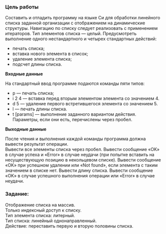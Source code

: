 ### Цель работы
Составить и отладить программу на языке Си для обработки линейного списка заданной организации с отображением на динамические структуры. Навигацию по списку следует реализовать с применением итераторов. Тип элементов списка — целый. Предусмотреть выполнение одного нестандартного и четырех стандартных действий:
- печать списка;  
- вставка нового элемента в список;  
- удаление элемента списка;  
- подсчет длины списка.

**Входные данные**

На стандартный ввод программе подаются команды пяти типов:
- p — печать списка; 
- i 2 4 — вставка перед вторым элементом элемента со значением 4.
- d 5 — удаление первого встретившегося элемента со значением 5. 
- l — печать длины списка. 
- t [params] — выполнение заданного вариантом действия. Параметры, если они есть, перечислены через пробел.

**Выходные данные**

После чтения и выполнения каждой команды программа должна вывести результат операции.  
Вывести все элементы списка через пробел. Вывести сообщение «OK» в случае успеха и «Error» в случае неудачи (при попытке вставить на несуществующую позицию в некольцевом списке). Вывести сообщение «OK» при успешном удалении или «Not found», если элемента с таким значением в списке нет. Вывести длину списка. Вывести сообщение «OK» в случае успешного выполнения операции или «Error» в случае неудачи.

### Задание:
Отображение списка на массив.  
Только индексный доступ к списку.  
Тип элемента списка: литерный.  
Тип списка: линейный однонаправленный.  
Действие: переставить первую и вторую половины списка.